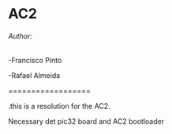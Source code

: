 # AC2

###### Author: 
</p>-Francisco Pinto </p>
</p>-Rafael Almeida  </p>


==================
 </p>.this is a resolution for the AC2.</p> 
  </p>Necessary det pic32 board and AC2 bootloader </p>
